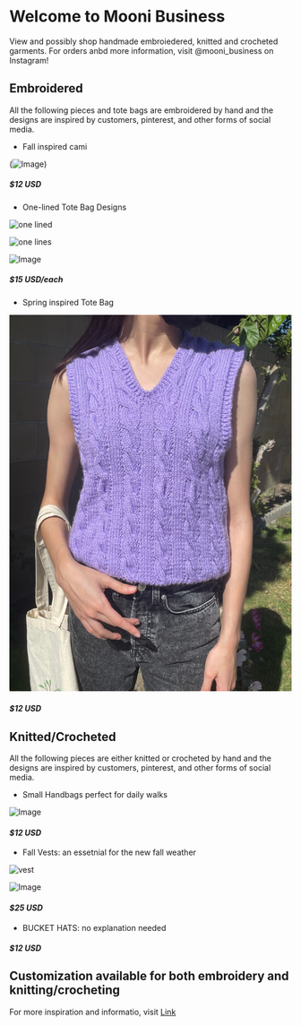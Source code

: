 # Welcome to Mooni Business
View and possibly shop handmade embroiedered, knitted and crocheted garments.
For orders anbd more information, visit @mooni_business on Instagram!

## Embroidered

All the following pieces and tote bags are embroidered by hand and the designs are inspired by customers, pinterest, and other forms of social media.

- Fall inspired cami 



(![Image](src))

##### _$12 USD_ 
-  One-lined Tote Bag Designs  

![one lined](https://user-images.githubusercontent.com/91549927/135475114-02cc6b97-9797-4eb8-9aeb-220d8f80bc86.JPG)

![one lines](https://user-images.githubusercontent.com/91549927/135475360-58ab9b35-7e52-4431-a2b6-601c3a2afb23.jpeg) 

![Image](src) 

##### _$15 USD/each_
- Spring inspired Tote Bag 

![vest](vest.JPG)



##### _$12 USD_

## Knitted/Crocheted  

All the following pieces are either knitted or crocheted by hand and the designs are inspired by customers, pinterest, and other forms of social media.

- Small Handbags perfect for daily walks 

![Image](src)

#### _$12 USD_ 
- Fall Vests: an essetnial for the new fall weather 

 ![vest](https://user-images.githubusercontent.com/91549927/135475269-3bdd91bc-8bc7-43f0-989c-507d18dea02c.JPG)


![Image](src)

#### _$25 USD_ 

- BUCKET HATS: no explanation needed


#### _$12 USD_ 


## **Customization available for both embroidery and knitting/crocheting**

For more inspiration and informatio, visit [Link](https://www.instagram.com/mooni_business/?hl=en) 
